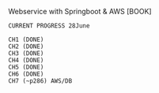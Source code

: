 Webservice with Springboot & AWS [BOOK]

```
CURRENT PROGRESS 28June

CH1 (DONE)
CH2 (DONE)
CH3 (DONE) 
CH4 (DONE) 
CH5 (DONE) 
CH6 (DONE)
CH7 (~p286) AWS/DB